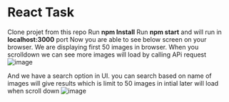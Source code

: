 # React Task
Clone projet from this repo
Run **npm Install**
Run **npm start** and will run in **localhost:3000** port
Now you are able to see below screen on your browser. 
We are displaying first 50 images in browser. When you scrolldown we can see more images will load by calling APi request
![image](https://user-images.githubusercontent.com/90543093/132982842-63db43b2-2bce-41f0-96be-7d5dba6d76f9.png)

And we have a search option in UI. you can search based on name of images will give results which is limit to 50 images in intial later will load when scroll down
![image](https://user-images.githubusercontent.com/90543093/132982940-c1669f04-10fa-4c86-b684-0d8e18d2bee5.png)


 

